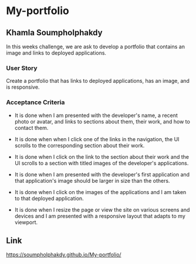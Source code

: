 # My-portfolio

## Khamla Soumpholphakdy

In this weeks challenge, we are ask to develop a portfolio that contains an image and links to deployed applications.

### User Story

Create a portfolio that has links to deployed applications, has an image, and is responsive.

### Acceptance Criteria

* It is done when I am presented with the developer's name, a recent photo or avatar, and links to sections about them, their work, and how to contact them.

* It is done when when I click one of the links in the navigation, the UI scrolls to the corresponding section about their work.

* It is done when I click on the link to the section about their work and the UI scrolls to a section with titled images of the developer's applications.

* It is done when I am presented with the developer's first application and that application's image should be larger in size than the others.

* It is done when I click on the images of the applications and I am taken to that deployed application.

* It is done when I resize the page or view the site on various screens and devices and I am presented with a responsive layout that adapts to my viewport.

## Link

https://soumpholphakdy.github.io/My-portfolio/
